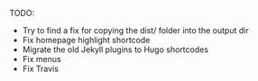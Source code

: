 TODO:

* Try to find a fix for copying the dist/ folder into the output dir
* Fix homepage highlight shortcode
* Migrate the old Jekyll plugins to Hugo shortcodes
* Fix menus
* Fix Travis
